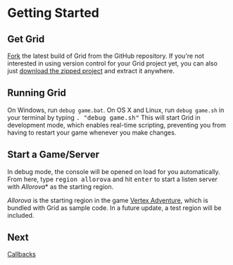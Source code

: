 Getting Started
===============

Get Grid
--------

[Fork](https://github.com/andrewmcwatters/grid-sdk/fork) the latest
build of Grid from the GitHub repository. If you're not interested in using
version control for your Grid project yet, you can also just
[download the zipped project](https://github.com/andrewmcwatters/grid-sdk/archive/master.zip)
and extract it anywhere.

Running Grid
------------

On Windows, run `debug game.bat`. On OS X and Linux, run `debug game.sh` in your
terminal by typing <kbd>. "debug game.sh"</kbd> This will start Grid in
development mode, which enables real-time scripting, preventing you from having
to restart your game whenever you make changes.

Start a Game/Server
-------------------

In debug mode, the console will be opened on load for you automatically. From
here, type <kbd>region allorova</kbd> and hit <kbd>enter</kbd> to start a listen
server with *Allorova** as the starting region.

*Allorova* is the starting region in the game [Vertex Adventure](/vadventure),
which is bundled with Grid as sample code. In a future update, a test region
will be included.

Next
----

[Callbacks](tutorials/Callbacks)
